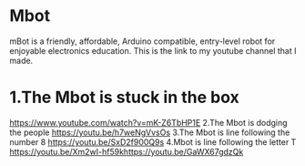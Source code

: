 # Mbot
 mBot is a friendly, affordable, Arduino compatible, entry-level robot for enjoyable electronics education.
This is the link to my youtube channel that I made.
# 1.The Mbot is stuck in the box
https://www.youtube.com/watch?v=mK-Z6TbHP1E
2.The Mbot is dodging the people
https://youtu.be/h7weNgVvsOs
3.The Mbot is line following the number 8
https://youtu.be/SxD2f900Q9s
4.Mbot is line following the letter T
https://youtu.be/Xm2wI-hf59khttps://youtu.be/GaWX67gdzQk
